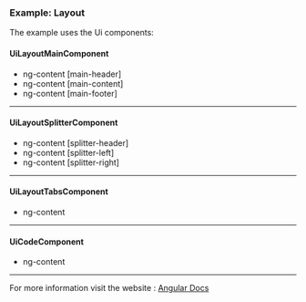

### Example: Layout

The example uses the Ui components:

#### UiLayoutMainComponent
- ng-content [main-header]
- ng-content [main-content]
- ng-content [main-footer]

---

#### UiLayoutSplitterComponent
- ng-content [splitter-header]
- ng-content [splitter-left]
- ng-content [splitter-right]

---

#### UiLayoutTabsComponent
- ng-content

---

#### UiCodeComponent
- ng-content

---

For more information visit the website :
[Angular Docs](https://angular.io/guide/content-projection)

